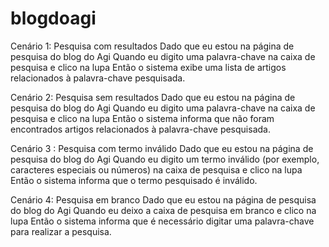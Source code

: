 # blogdoagi


Cenário 1: Pesquisa com resultados
Dado que eu estou na página de pesquisa do blog do Agi
Quando eu digito uma palavra-chave na caixa de pesquisa e clico na lupa
Então o sistema exibe uma lista de artigos relacionados à palavra-chave pesquisada.

Cenário 2: Pesquisa sem resultados
Dado que eu estou na página de pesquisa do blog do Agi
Quando eu digito uma palavra-chave na caixa de pesquisa e clico na lupa
Então o sistema informa que não foram encontrados artigos relacionados à palavra-chave pesquisada.

Cenário 3 : Pesquisa com termo inválido
Dado que eu estou na página de pesquisa do blog do Agi
Quando eu digito um termo inválido (por exemplo, caracteres especiais ou números) na caixa de pesquisa e clico na lupa
Então o sistema informa que o termo pesquisado é inválido.

Cenário 4: Pesquisa em branco
Dado que eu estou na página de pesquisa do blog do Agi
Quando eu deixo a caixa de pesquisa em branco e clico na lupa
Então o sistema informa que é necessário digitar uma palavra-chave para realizar a pesquisa.
